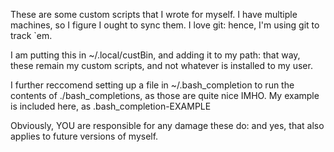 These are some custom scripts that I wrote for myself.  I have multiple machines,
so I figure I ought to sync them.  I love git: hence, I'm using git to track `em.

I am putting this in ~/.local/custBin, and adding it to my path: that way, these
remain my custom scripts, and not whatever is installed to my user.

I further reccomend setting up a file in ~/.bash_completion to run the contents of
./bash_completions, as those are quite nice IMHO.  My example is included here,
as .bash_completion-EXAMPLE


Obviously, YOU are responsible for any damage these do: and yes, that also applies
to future versions of myself.
